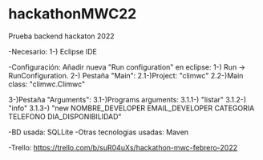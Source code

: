 # hackathonMWC22
Prueba backend hackaton 2022

-Necesario:
1-) Eclipse IDE

-Configuración:
Añadir nueva "Run configuration" en eclipse:
1-) Run -> RunConfiguration.
2-) Pestaña "Main":
2.1-)Project: "climwc"
2.2-)Main class: "climwc.Climwc"

3-)Pestaña "Arguments":
3.1-)Programs arguments:
3.1.1-) "listar"
3.1.2-) "info"
3.1.3-) "new NOMBRE_DEVELOPER EMAIL_DEVELOPER CATEGORIA TELEFONO DIA_DISPONIBILIDAD"


-BD usada: SQLLite
-Otras tecnologias usadas: Maven

-Trello: https://trello.com/b/suR04uXs/hackathon-mwc-febrero-2022
